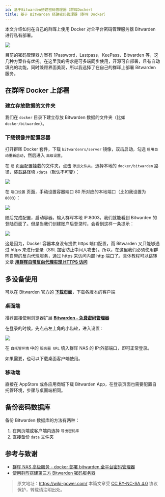 ```yaml
---
id: 基于Bitwarden搭建密码管理器（群晖Docker）
title: 基于 Bitwarden 搭建密码管理器（群晖 Docker）
---
```


本文介绍如何在自己的群晖上使用 Docker 对全平台密码管理服务器 Bitwarden 进行私有部署。

![](https://wiki-media-1253965369.cos.ap-guangzhou.myqcloud.com/img/20210503221838.png)

目前的密码管理器方案有 1Password，Lastpass，KeePass，Bitwarden 等，这几种方案各有优劣。在这里我的需求是可多端同步使用，开源可自部署，且有自动填充的功能，同时兼顾界面美观，所以我选择了在自己的群晖上部署 Bitwarden 服务。

## 在群晖 Docker 上部署

### 建立存放数据的文件夹

我们在 `docker` 目录下建立存放 Bitwarden 数据的文件夹（比如 `docker/bitwarden`）。

### 下载镜像并配置容器

打开群晖 Docker 套件，下载 `bitwardenrs/server` 镜像，双击启动，勾选 `启用自动重新启动`，然后进入 `高级设置`。

在 `卷` 页面配置挂载的文件夹，点击 `添加文件夹`，选择本地的 `docker/bitwarden` 路径，装载路径填 `/data`（默认不可变）：

![](https://wiki-media-1253965369.cos.ap-guangzhou.myqcloud.com/img/20210503211711.png)

在 `端口设置` 页面，手动设置容器端口 80 所对应的本地端口（比如我设置为 `8003`）：

![](https://wiki-media-1253965369.cos.ap-guangzhou.myqcloud.com/img/20210503211759.png)

随后完成配置，启动容器。输入群晖本地 IP:8003，我们就能看到 Bitwarden 的登陆页面了。但是当我们创建账户后登录时，会看到这样一条提示：

![](https://wiki-media-1253965369.cos.ap-guangzhou.myqcloud.com/img/20210503212146.png)

这是因为，Docker 容器本身没有提供 https 端口配置，而 Bitwarden 又只能够通过 https 来进行登录（SSL 加密防止中间人攻击）。所以，在这里我们必须使用群晖自带的反向代理服务，通过 https 来访问内部 http 端口了。具体教程可以跳转文章 [**用群晖自带反向代理实现 HTTPS 访问**](https://wiki-power.com/%E7%94%A8%E7%BE%A4%E6%99%96%E8%87%AA%E5%B8%A6%E5%8F%8D%E5%90%91%E4%BB%A3%E7%90%86%E5%AE%9E%E7%8E%B0HTTPS%E8%AE%BF%E9%97%AE)

## 多设备使用

可以在 Bitwarden 官方的 [**下载页面**](https://bitwarden.com/download/)，下载各版本的客户端

### 桌面端

推荐直接使用浏览器扩展 [**Bitwarden - 免费密码管理器**](https://chrome.google.com/webstore/detail/bitwarden-free-password-m/nngceckbapebfimnlniiiahkandclblb)

在登录的时候，先点击左上角的小齿轮，进入设置：

![](https://wiki-media-1253965369.cos.ap-guangzhou.myqcloud.com/img/20210503215149.png)

在 `自托管环境` 中的 `服务器 URL` 填入群晖 NAS 的 IP:外部端口，即可正常登录。

如果需要，也可以下载桌面客户端使用。

### 移动端

直接在 AppStore 或各应用商城下载 Bitwarden App，在登录页面也需要配置自托管环境，步骤与桌面端相同。

## 备份密码数据库

备份 Bitwarden 数据库的方法有两种：

1. 在网页端或客户端内选择 `导出密码库`
2. 直接备份 `data` 文件夹

## 参考与致谢

- [群晖 NAS 高级服务 - docker 部署 bitwarden 全平台密码管理器](https://www.ioiox.com/archives/70.html)
- [使用群晖搭建第三方 Bitwarden 密码服务器](https://ppgg.in/blog/10271.html#comment-8463)

> 原文地址：<https://wiki-power.com/>
> 本篇文章受 [CC BY-NC-SA 4.0](https://creativecommons.org/licenses/by/4.0/deed.zh) 协议保护，转载请注明出处。

